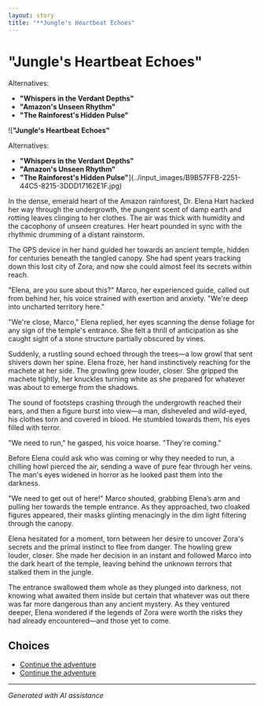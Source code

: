 ```yaml
---
layout: story
title: "**Jungle's Heartbeat Echoes"
---
```


# **"Jungle's Heartbeat Echoes"**

Alternatives:

- **"Whispers in the Verdant Depths"**
- **"Amazon's Unseen Rhythm"**
- **"The Rainforest's Hidden Pulse"**

![**"Jungle's Heartbeat Echoes"**

Alternatives:

- **"Whispers in the Verdant Depths"**
- **"Amazon's Unseen Rhythm"**
- **"The Rainforest's Hidden Pulse"**](../input_images/B9B57FFB-2251-44C5-8215-3DDD17162E1F.jpg)

In the dense, emerald heart of the Amazon rainforest, Dr. Elena Hart hacked her way through the undergrowth, the pungent scent of damp earth and rotting leaves clinging to her clothes. The air was thick with humidity and the cacophony of unseen creatures. Her heart pounded in sync with the rhythmic drumming of a distant rainstorm.

The GPS device in her hand guided her towards an ancient temple, hidden for centuries beneath the tangled canopy. She had spent years tracking down this lost city of Zora, and now she could almost feel its secrets within reach.

"Elena, are you sure about this?" Marco, her experienced guide, called out from behind her, his voice strained with exertion and anxiety. "We're deep into uncharted territory here."

"We're close, Marco," Elena replied, her eyes scanning the dense foliage for any sign of the temple's entrance. She felt a thrill of anticipation as she caught sight of a stone structure partially obscured by vines.

Suddenly, a rustling sound echoed through the trees—a low growl that sent shivers down her spine. Elena froze, her hand instinctively reaching for the machete at her side. The growling grew louder, closer. She gripped the machete tightly, her knuckles turning white as she prepared for whatever was about to emerge from the shadows.

The sound of footsteps crashing through the undergrowth reached their ears, and then a figure burst into view—a man, disheveled and wild-eyed, his clothes torn and covered in blood. He stumbled towards them, his eyes filled with terror.

"We need to run," he gasped, his voice hoarse. "They're coming."

Before Elena could ask who was coming or why they needed to run, a chilling howl pierced the air, sending a wave of pure fear through her veins. The man's eyes widened in horror as he looked past them into the darkness.

"We need to get out of here!" Marco shouted, grabbing Elena’s arm and pulling her towards the temple entrance. As they approached, two cloaked figures appeared, their masks glinting menacingly in the dim light filtering through the canopy.

Elena hesitated for a moment, torn between her desire to uncover Zora's secrets and the primal instinct to flee from danger. The howling grew louder, closer. She made her decision in an instant and followed Marco into the dark heart of the temple, leaving behind the unknown terrors that stalked them in the jungle.

The entrance swallowed them whole as they plunged into darkness, not knowing what awaited them inside but certain that whatever was out there was far more dangerous than any ancient mystery. As they ventured deeper, Elena wondered if the legends of Zora were worth the risks they had already encountered—and those yet to come.


## Choices

* [Continue the adventure](./20221013_140920.md)
* [Continue the adventure](./130188528_3781238605303881_7510459135709865265_n.md)


---
*Generated with AI assistance*
